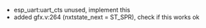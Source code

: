 - esp_uart:uart_cts unused, implement this
- added gfx.v:264 (nxtstate_next = ST_SPR), check if this works ok
